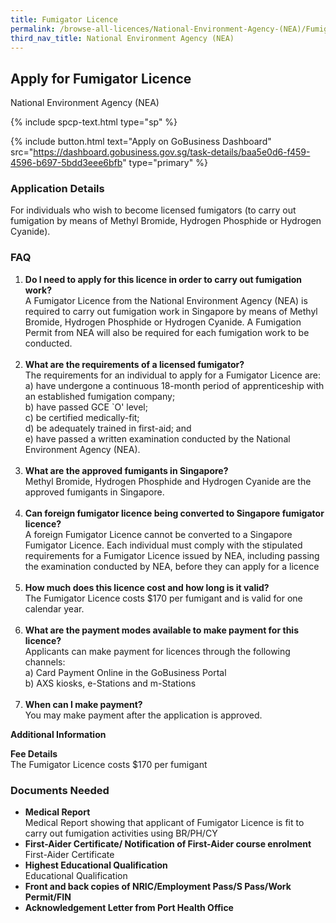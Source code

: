 ```yaml
---
title: Fumigator Licence
permalink: /browse-all-licences/National-Environment-Agency-(NEA)/Fumigator-Licence
third_nav_title: National Environment Agency (NEA)
---
```


## Apply for Fumigator Licence

National Environment Agency (NEA)

{% include spcp-text.html type="sp" %}

{% include button.html text="Apply on GoBusiness Dashboard" src="https://dashboard.gobusiness.gov.sg/task-details/baa5e0d6-f459-4596-b697-5bdd3eee6bfb" type="primary" %}

<H3>Application Details</H3>

<p>For individuals who wish to become licensed fumigators (to carry out fumigation by means of Methyl Bromide, Hydrogen Phosphide or Hydrogen Cyanide).</p>
<h3>FAQ</h3>
<ol>
<li><strong>Do I need to apply for this licence in order to carry out fumigation work?</strong><br />A Fumigator Licence from the National Environment Agency (NEA) is required to carry out fumigation work in Singapore by means of Methyl Bromide, Hydrogen Phosphide or Hydrogen Cyanide. A Fumigation Permit from NEA will also be required for each fumigation work to be conducted.<br /><br /></li>
<li><strong>What are the requirements of a licensed fumigator?<br /></strong>The requirements for an individual to apply for a Fumigator Licence are:<br />a) have undergone a continuous 18-month period of apprenticeship with an established fumigation company;<br />b) have passed GCE `O' level;<br />c) be certified medically-fit;<br />d) be adequately trained in first-aid; and<br />e) have passed a written examination conducted by the National Environment Agency (NEA).<br /><br /></li>
<li><strong> What are the approved fumigants in Singapore?</strong><br />Methyl Bromide, Hydrogen Phosphide and Hydrogen Cyanide are the approved fumigants in Singapore.<br /><br /></li>
<li><strong>Can foreign fumigator licence being converted to Singapore fumigator licence?</strong><br />A foreign Fumigator Licence cannot be converted to a Singapore Fumigator Licence. Each individual must comply with the stipulated requirements for a Fumigator Licence issued by NEA, including passing the examination conducted by NEA, before they can apply for a licence<br /><br /></li>
<li><strong>How much does this licence cost and how long is it valid?</strong><br />The Fumigator Licence costs $170 per fumigant and is valid for one calendar year.<br /><br /></li>
<li><strong>What are the payment modes available to make payment for this licence?<br /></strong>Applicants can make payment for licences through the following channels:<br />a) Card Payment Online in the GoBusiness Portal<br />b) AXS kiosks, e-Stations and m-Stations<br /><br /></li>
<li><strong>When can I make payment?</strong><br />You may make payment after the application is approved.</li>
</ol>

<strong>Additional Information</strong>

<p><strong>Fee Details</strong><br />The Fumigator Licence costs $170 per fumigant</p>

<H3>Documents Needed</H3>

<ul>
<li><strong>Medical Report</strong><br />Medical Report showing that applicant of Fumigator Licence is fit to carry out fumigation activities using BR/PH/CY</li>
<li><strong>First-Aider Certificate/ Notification of First-Aider course enrolment</strong><br />First-Aider Certificate</li>
<li><strong>Highest Educational Qualification</strong><br />Educational Qualification</li>
<li><strong>Front and back copies of NRIC/Employment Pass/S Pass/Work Permit/FIN</strong></li>
<li><strong>Acknowledgement Letter from Port Health Office</strong></li>
</ul>

